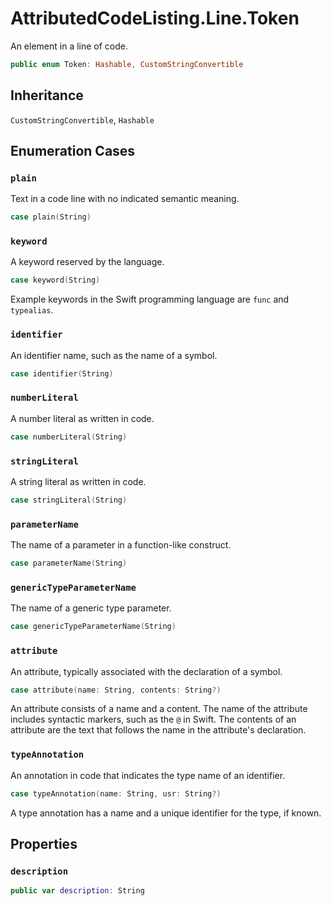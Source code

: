 # AttributedCodeListing.Line.Token

An element in a line of code.

``` swift
public enum Token: Hashable, CustomStringConvertible 
```

## Inheritance

`CustomStringConvertible`, `Hashable`

## Enumeration Cases

### `plain`

Text in a code line with no indicated semantic meaning.

``` swift
case plain(String)
```

### `keyword`

A keyword reserved by the language.

``` swift
case keyword(String)
```

Example keywords in the Swift programming language are `func` and `typealias`.

### `identifier`

An identifier name, such as the name of a symbol.

``` swift
case identifier(String)
```

### `numberLiteral`

A number literal as written in code.

``` swift
case numberLiteral(String)
```

### `stringLiteral`

A string literal as written in code.

``` swift
case stringLiteral(String)
```

### `parameterName`

The name of a parameter in a function-like construct.

``` swift
case parameterName(String)
```

### `genericTypeParameterName`

The name of a generic type parameter.

``` swift
case genericTypeParameterName(String)
```

### `attribute`

An attribute, typically associated with the declaration of a symbol.

``` swift
case attribute(name: String, contents: String?)
```

An attribute consists of a name and a content. The name of the attribute includes syntactic markers, such as the `@` in
Swift. The contents of an attribute are the text that follows the name in the attribute's declaration.

### `typeAnnotation`

An annotation in code that indicates the type name of an identifier.

``` swift
case typeAnnotation(name: String, usr: String?)
```

A type annotation has a name and a unique identifier for the type, if known.

## Properties

### `description`

``` swift
public var description: String 
```
